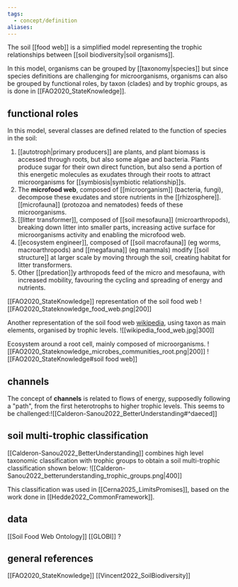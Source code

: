 ```yaml
---
tags:
  - concept/definition
aliases:
---
```

The soil [[food web]] is a simplified model representing the trophic relationships between [[soil biodiversity|soil organisms]].

In this model, organisms can be grouped by [[taxonomy|species]] but since species definitions are challenging for microorganisms, organisms can also be grouped by functional roles, by taxon (clades) and by trophic groups, as is done in [[FAO2020_StateKnowledge]].
## functional roles
In this model, several classes are defined related to the function of species in the soil:
1. [[autotroph|primary producers]] are plants, and plant biomass is accessed through roots, but also some algae and bacteria. Plants produce sugar for their own direct function, but also send a portion of this energetic molecules as exudates through their roots to attract microorganisms for [[symbiosis|symbiotic relationship]]s.
2. The **microfood web**, composed of [[microorganism]] (bacteria, fungi), decompose these exudates and store nutrients in the [[rhizosphere]]. [[microfauna]] (protozoa and nematodes) feeds of these microorganisms.
3. [[litter transformer]], composed of [[soil mesofauna]] (microarthropods), breaking down litter into smaller parts, increasing active surface for microorganisms activity and enabling the microfood web.
4. [[ecosystem engineer]], composed of [[soil macrofauna]] (eg worms, macroarthropods) and [[megafauna]] (eg mammals) modify [[soil structure]] at larger scale by moving through the soil, creating habitat for litter transformers.
5. Other [[predation]]y arthropods feed of the micro and mesofauna, with increased mobility, favouring the cycling and spreading of energy and nutrients.

[[FAO2020_StateKnowledge]] representation of the soil food web
![[FAO2020_Stateknowledge_food_web.png|200]]

Another representation of the soil food web [wikipedia](https://en.wikipedia.org/wiki/Food_web#Kinds_of_food_webs), using taxon as main elements, organised by trophic levels.
![[wikipedia_food_web.jpg|300]]

Ecosystem around a root cell, mainly composed of microorganisms.
![[FAO2020_Stateknowledge_microbes_communities_root.png|200]]
 ![[FAO2020_StateKnowledge#soil food web]]
## channels
The concept of **channels** is related to flows of energy, supposedly following a "path", from the first heterotrophs to higher trophic levels. This seems to be challenged:![[Calderon-Sanou2022_BetterUnderstanding#^daeced]]

## soil multi-trophic classification
[[Calderon-Sanou2022_BetterUnderstanding]] combines high level taxonomic classification with trophic groups to obtain a soil multi-trophic classification shown below:
![[Calderon-Sanou2022_betterunderstanding_trophic_groups.png|400]]

This classification was used in [[Cerna2025_LimitsPromises]], based on the work done in [[Hedde2022_CommonFramework]].
## data
[[Soil Food Web Ontology]]
[[GLOBI]] ?
## general references
[[FAO2020_StateKnowledge]]
[[Vincent2022_SoilBiodiversity]]